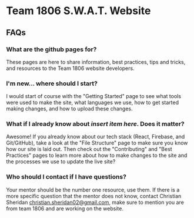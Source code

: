 # Team 1806 S.W.A.T. Website

## FAQs

### What are the github pages for?
These pages are here to share information, best practices, tips and tricks, and resources to the Team 1806 website developers.

### I'm new... where should I start?
I would start of course with the "Getting Started" page to see what tools were used to make the site, what languages we use, how to get started making changes, and how to upload these changes.

### What if I already know about *insert item here*. Does it matter?
Awesome! If you already know about our tech stack (React, Firebase, and Git/GitHub), take a look at the "File Structure" page to make sure you know how our site is laid out. Then check out the "Contributing" and "Best Practices" pages to learn more about how to make changes to the site and the processes we use to update the live site?

### Who should I contact if I have questions?
Your mentor should be the number one resource, use them. If there is a more specific question that the mentor does not know, contact Christian Sheridan christian.sheridan02@gmail.com, make sure to mention you are from team 1806 and are working on the website.
